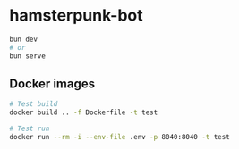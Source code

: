 # hamsterpunk-bot

```bash
bun dev
# or
bun serve
```

## Docker images

```bash
# Test build
docker build .. -f Dockerfile -t test

# Test run
docker run --rm -i --env-file .env -p 8040:8040 -t test
```

